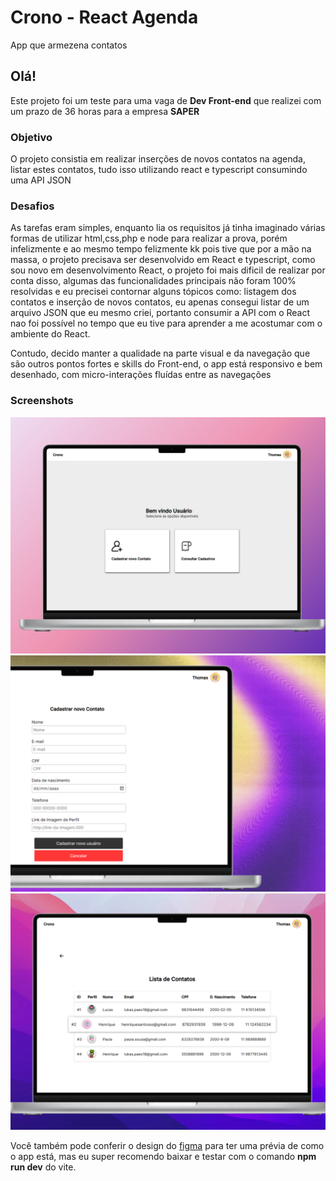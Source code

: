 # Crono - React Agenda
 <p>App que armezena contatos</p>
 
 <h2>Olá!</h2>
 <p>Este projeto foi um teste para uma vaga de <b>Dev Front-end</b> que realizei com um prazo de 36 horas para a empresa <b>SAPER</b></p>
 
 <h3>Objetivo</h3>
 <p>O projeto consistia em realizar inserções de novos contatos na agenda, listar estes contatos, tudo isso utilizando react e typescript consumindo uma API JSON</p>
 
 <h3>Desafios</h3>
 <p>As tarefas eram simples, enquanto lia os requisitos já tinha imaginado várias formas de utilizar html,css,php e node para realizar a prova, porém infelizmente e ao mesmo tempo felizmente kk pois tive que por a mão na massa, o projeto precisava ser desenvolvido em React e typescript, como sou novo em desenvolvimento React, o projeto foi mais dificil de realizar por conta disso, algumas das funcionalidades principais não foram 100% resolvidas e eu precisei contornar alguns tópicos como: listagem dos contatos e inserção de novos contatos, eu apenas consegui listar de um arquivo JSON que eu mesmo criei, portanto consumir a API com o React nao foi possível no tempo que eu tive para aprender a me acostumar com o ambiente do React.</p>
 
 <p>Contudo, decido manter a qualidade na parte visual e da navegação que são outros pontos fortes e skills do Front-end, o app está responsivo e bem desenhado, com micro-interações fluídas entre as navegações</p>
 
<h3>Screenshots</h3>

<img src="shots-1.png">
<img src="shots-2.png">
<img src="shots-3.png">

 <p>Você também pode conferir o design do <a href="https://www.figma.com/proto/f1sEdMFwtyDnJpF8sz6WES/Untitled?node-id=1-2&scaling=scale-down&page-id=0%3A1&starting-point-node-id=1%3A2">figma</a> para ter uma prévia de como o app está, mas eu super recomendo baixar e testar com o comando <b>npm run dev</b> do vite.</p>
